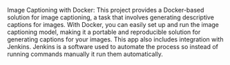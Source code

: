 Image Captioning with Docker:
This project provides a Docker-based solution for image captioning, a task that involves generating descriptive captions for images.
With Docker, you can easily set up and run the image captioning model, making it a portable and reproducible solution for generating captions for your images.
This app also includes integration with Jenkins. 
Jenkins is a software used to automate the process so instead of running commands manually it run them automatically.